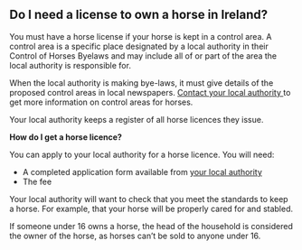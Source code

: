 ##  Do I need a license to own a horse in Ireland?

You must have a horse license if your horse is kept in a control area. A
control area is a specific place designated by a local authority in their
Control of Horses Byelaws and may include all of or part of the area the local
authority is responsible for.

When the local authority is making bye-laws, it must give details of the
proposed control areas in local newspapers. [ Contact your local authority
](https://www.gov.ie/en/publication/942f74-local-authorities/) to get more
information on control areas for horses.

Your local authority keeps a register of all horse licences they issue.

**How do I get a horse licence?**

You can apply to your local authority for a horse licence. You will need:

  * A completed application form available from [ your local authority ](https://www.gov.ie/en/publication/942f74-local-authorities/)
  * The fee 

Your local authority will want to check that you meet the standards to keep a
horse. For example, that your horse will be properly cared for and stabled.

If someone under 16 owns a horse, the head of the household is considered the
owner of the horse, as horses can’t be sold to anyone under 16.
